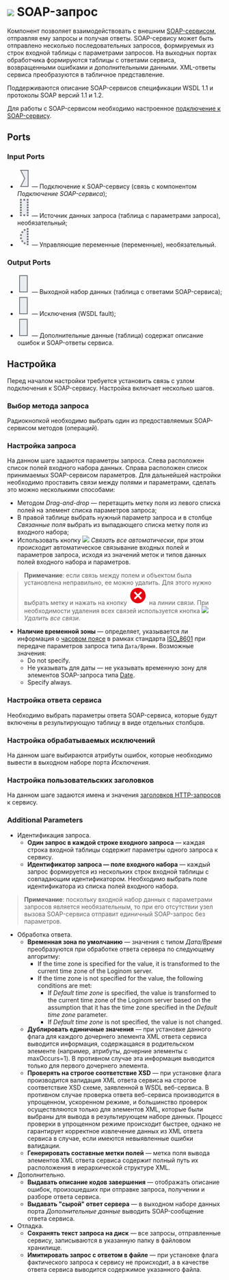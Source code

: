 # ![ ](../../images/icons/data-sources/web-soap-client_default.svg) SOAP-запрос

Компонент позволяет взаимодействовать с внешним [SOAP-сервисом](https://ru.wikipedia.org/wiki/SOAP), отправляя ему запросы и получая ответы. SOAP-сервису может быть отправлено несколько последовательных запросов, формируемых из строк входной таблицы с параметрами запросов. На выходных портах обработчика формируются таблицы с ответами сервиса, возвращенными ошибками и дополнительными данными. XML-ответы сервиса преобразуются в табличное представление.

Поддерживаются описание SOAP-сервисов спецификации WSDL 1.1 и протоколы SOAP версий 1.1 и 1.2.

Для работы с SOAP-сервисом необходимо настроенное [подключение к SOAP-сервису](../../integration/connections/list/soap-service.md).

## Ports

### Input Ports

* ![ ](../../images/icons/app/node/ports/inputs/link_inactive.svg) — Подключение к SOAP-сервису (связь с компонентом *Подключение SOAP-сервиса*);
* ![ ](../../images/icons/app/node/ports/inputs-optional/table_inactive.svg) — Источник данных запроса (таблица с параметрами запроса), необязательный;
* ![ ](../../images/icons/app/node/ports/inputs-optional/variable_inactive.svg) — Управляющие переменные (переменные), необязательный.

### Output Ports

* ![ ](../../images/icons/app/node/ports/outputs/table_inactive.svg) — Выходной набор данных (таблица с ответами SOAP-сервиса);
* ![ ](../../images/icons/app/node/ports/outputs/table_inactive.svg) — Исключения (WSDL fault);
* ![ ](../../images/icons/app/node/ports/outputs/table_inactive.svg) — Дополнительные данные (таблица) содержат описание ошибок и SOAP-ответы сервиса.

## Настройка

Перед началом настройки требуется установить связь с узлом подключения к SOAP-сервису. Настройка включает несколько шагов.

### Выбор метода запроса

Радиокнопкой необходимо выбрать один из предоставляемых SOAP-сервисом методов (операций).

### Настройка запроса

На данном шаге задаются параметры запроса. Слева расположен список полей входного набора данных. Справа расположен список принимаемых SOAP-сервисом параметров. Для дальнейшей настройки необходимо проставить связи между полями и параметрами, сделать это можно несколькими способами:

* Методом *Drag-and-drop* — перетащить метку поля из левого списка полей на элемент списка параметров запроса;
* В правой таблице выбрать нужный параметр запроса и в столбце *Связанные поля* выбрать из выпадающего списка метку поля из входного набора;
* Использовать кнопку ![ ](../../images/icons/toolbar-controls/auto-connect_default.svg) *Связать все автоматически*, при этом происходит автоматическое связывание входных полей и параметров запроса, исходя из значений меток и типов данных полей входного набора и параметров.

> **Примечание**: если связь между полем и объектом была установлена неправильно, ее можно удалить. Для этого нужно выбрать метку и нажать на кнопку ![ ](../../images/icons/link-grid/remove-link_hover.svg) на линии связи. При необходимости удаления всех связей используется кнопка ![ ](../../images/icons/toolbar-controls/remove-all-links_default.svg) *Удалить все связи*.

* **Наличие временной зоны** — определяет, указывается ли информация о [часовом поясе](https://ru.wikipedia.org/wiki/Список_часовых_поясов_по_странам) в рамках стандарта [ISO_8601](https://ru.wikipedia.org/wiki/ISO_8601) при передаче параметров запроса типа `Дата/Время`. Возможные значения:
   * Do not specify.
   * Не указывать для даты — не указывать временную зону для элементов SOAP-запроса типа [Date](https://www.w3.org/TR/xmlschema-2/#date).
   * Specify always.

### Настройка ответа сервиса

Необходимо выбрать параметры ответа SOAP-сервиса, которые будут включены в результирующую таблицу в виде отдельных столбцов.

### Настройка обрабатываемых исключений

На данном шаге выбираются атрибуты ошибок, которые необходимо вывести в выходном наборе порта *Исключения*.

### Настройка пользовательских заголовков

На данном шаге задаются имена и значения [заголовков HTTP-запросов](https://ru.wikipedia.org/wiki/HTTP#Заголовки) к сервису.

### Additional Parameters

* Идентификация запроса.
   * **Один запрос в каждой строке входного запроса** — каждая строка входной таблицы содержит параметры одного запроса к сервису.
   * **Идентификатор запроса — поле входного набора** — каждый запрос формируется из нескольких строк входной таблицы с совпадающим идентификатором. Необходимо выбрать поле идентификатора из списка полей входного набора.

> **Примечание**: поскольку входной набор данных с параметрами запросов является необязательным, то при его отсутствии узел вызова SOAP-сервиса отправит единичный SOAP-запрос без параметров.

* Обработка ответа.
   * **Временная зона по умолчанию** — значения с типом *Дата/Время* преобразуются при обработке ответа сервера по следующему алгоритму:
      * If the time zone is specified for the value, it is transformed to the current time zone of the Loginom server.
      * If the time zone is not specified for the value, the following conditions are met:
         * If *Default time zone* is specified, the value is transformed to the current time zone of the Loginom server based on the assumption that it has the time zone specified in the *Default time zone* parameter.
         * If *Default time zone* is not specified, the value is not changed.
   * **Дублировать единичные значения** — при установке данного флага для каждого дочернего элемента XML ответа сервиса выводится информация, содержащаяся в родительском элементе (например, атрибуты, дочерние элементы с maxOccurs=1). В противном случае эта информация выводится только для первого дочернего элемента.
   * **Проверять на строгое соответствие XSD** — при установке флага производится валидация XML ответа сервиса на строгое соответствие XSD схеме, заявленной в WSDL веб-сервиса. В противном случае проверка ответа веб-сервиса производится в упрощенном, ускоренном режиме, и большинство проверок осуществляются только для элементов XML, которые были выбраны для вывода в результирующем наборе данных. Процесс проверки в упрощенном режиме происходит быстрее, однако не гарантирует корректное извлечение данных из XML ответа сервиса в случае, если имеются невыявленные ошибки валидации.
   * **Генерировать составные метки полей** — метка поля вывода элементов XML ответа сервиса содержит полный путь их расположения в иерархической структуре XML.
* Дополнительно.
   * **Выдавать описание кодов завершения** — отображать описание ошибок, произошедших при отправке запроса, получении и разборе ответа сервиса.
   * **Выдавать "сырой" ответ сервера** — в выходном наборе данных порта *Дополнительные данные* выводить SOAP-сообщение ответа сервиса.
* Отладка.
   * **Сохранять текст запроса на диск** — все запросы, отправленные сервису, записываются в указанную папку в файловом хранилище.
   * **Имитировать запрос с ответом в файле** — при установке флага фактического запроса к сервису не происходит, а в качестве ответа сервиса выводится содержимое указанного файла.
